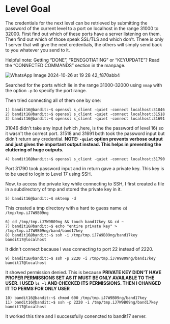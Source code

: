 # Level Goal
The credentials for the next level can be retrieved by submitting the password of the current level to a port on localhost in the range 31000 to 32000. First find out which of these ports have a server listening on them. Then find out which of those speak SSL/TLS and which don’t. There is only 1 server that will give the next credentials, the others will simply send back to you whatever you send to it.

Helpful note: Getting “DONE”, “RENEGOTIATING” or “KEYUPDATE”? Read the “CONNECTED COMMANDS” section in the manpage.


![WhatsApp Image 2024-10-26 at 19 28 42_f870abb4](https://github.com/user-attachments/assets/333e431f-dbf6-465f-aa11-6d6249ff06c8)

Searched for the ports which lie in the range 31000-32000 using `nmap` with the option `-p` to specify the port range.

Then tried connecting all of them one by one:
```
1) bandit16@bandit:~$ openssl s_client -quiet -connect localhost:31046
2) bandit16@bandit:~$ openssl s_client -quiet -connect localhost:31518
3) bandit16@bandit:~$ openssl s_client -quiet -connect localhost:31691
```
31046 didn't take any input (which ,here, is the the password of level 16) so it wasn't the correct port. 31518 and 31691 both took the password input but didn't return any credential.
**NOTE: `-quiet` option prevents verbose output and just gives the important output instead. This helps in preventing the cluttering of huge outputs.**
```
4) bandit16@bandit:~$ openssl s_client -quiet -connect localhost:31790
```
Port 31790 took password input and in return gave a private key. This key is to be used to login to Level 17 using SSH.

Now, to access the private key while connecting to SSH, I first created a file in a subdirectory of tmp and stored the private key in it.

```
5) bandit16@bandit:~$ mktemp -d
```
This created a tmp directory with a hard to guess name `cd /tmp/tmp.iJ7W9B09ng`
```
6) cd /tmp/tmp.iJ7W9B09ng && touch band17key && cd ~
7) bandit16@bandit:~$ echo "entire private key" > /tmp/tmp.iJ7W9B09ng/band/band17key
8) bandit16@bandit:~$ ssh -i /tmp/tmp.iJ7W9B09ng/band17key bandit17@localhost
```
It didn't connect because I was connecting to port 22 instead of 2220.
```
9) bandit16@bandit:~$ ssh -p 2220 -i /tmp/tmp.iJ7W9B09ng/band17key bandit17@localhost
```
It showed permission denied. This is because **PRIVATE KEY DIDN'T HAVE PROPER PERMISSIONS SET AS IT MUST BE ONLY AVAILABLE TO THE USER. I USED `ls -l` AND CHECKED ITS PERMISSIONS. THEN I CHANGED IT TO PERMS FOR ONLY USER**
```
10) bandit16@bandit:~$ chmod 600 /tmp/tmp.iJ7W9B09ng/band17key
11) bandit16@bandit:~$ ssh -p 2220 -i /tmp/tmp.iJ7W9B09ng/band17key bandit17@localhost
```
It worked this time and I successfully conencted to bandit17 server.
